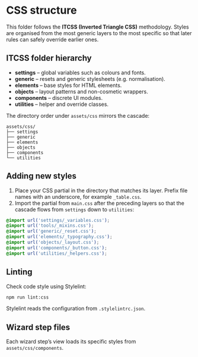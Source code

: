 # CSS structure

This folder follows the **ITCSS (Inverted Triangle CSS)** methodology. Styles are organised from the most generic layers to the most specific so that later rules can safely override earlier ones.

## ITCSS folder hierarchy

- **settings** – global variables such as colours and fonts.
- **generic** – resets and generic stylesheets (e.g. normalisation).
- **elements** – base styles for HTML elements.
- **objects** – layout patterns and non-cosmetic wrappers.
- **components** – discrete UI modules.
- **utilities** – helper and override classes.

The directory order under `assets/css` mirrors the cascade:

```text
assets/css/
├── settings
├── generic
├── elements
├── objects
├── components
└── utilities
```

## Adding new styles

1. Place your CSS partial in the directory that matches its layer. Prefix file names with an underscore, for example `_table.css`.
2. Import the partial from `main.css` after the preceding layers so that the cascade flows from `settings` down to `utilities`:

```css
@import url('settings/_variables.css');
@import url('tools/_mixins.css');
@import url('generic/_reset.css');
@import url('elements/_typography.css');
@import url('objects/_layout.css');
@import url('components/_button.css');
@import url('utilities/_helpers.css');
```

## Linting

Check code style using Stylelint:

```bash
npm run lint:css
```

Stylelint reads the configuration from `.stylelintrc.json`.

## Wizard step files

Each wizard step’s view loads its specific styles from `assets/css/components`.
